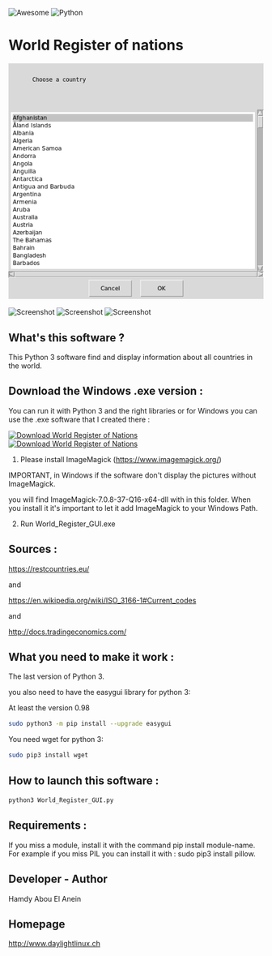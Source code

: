 ![Awesome](awesome.svg) ![Python](python.png)  

# World Register of nations

![Screenshot](screenshot3.png)

![Screenshot](screenshot.png) ![Screenshot](screenshot1.png) ![Screenshot](screenshot2.png)

## What's this software ?  

This Python 3 software find and display information about all countries in the world.

## Download the Windows .exe version :

You can run it with Python 3 and the right libraries or for Windows you can use the .exe software that I created there :

[![Download World Register of Nations](https://img.shields.io/sourceforge/dm/world-register-of-nations.svg)](https://sourceforge.net/projects/world-register-of-nations/files/latest/download)
[![Download World Register of Nations](https://a.fsdn.com/con/app/sf-download-button)](https://sourceforge.net/projects/world-register-of-nations/files/latest/download)


1) Please install ImageMagick (https://www.imagemagick.org/)

IMPORTANT, in Windows if the software don't display the pictures without ImageMagick.

you will find ImageMagick-7.0.8-37-Q16-x64-dll with in this folder.
When you install it it's important to let it add ImageMagick to your Windows Path.

2) Run World_Register_GUI.exe


## Sources :

https://restcountries.eu/

and

https://en.wikipedia.org/wiki/ISO_3166-1#Current_codes

and

http://docs.tradingeconomics.com/
   

## What you need to make it work :  


The last version of Python 3.

you also need to have the easygui library for python 3:

At least the version 0.98

```sh
sudo python3 -m pip install --upgrade easygui 
```

You need wget for python 3:


```sh
sudo pip3 install wget
```


## How to launch this software :  

```sh
python3 World_Register_GUI.py
```  

## Requirements :

If you miss a module, install it with the command pip install module-name. For example if you miss PIL you can install it with : sudo pip3 install pillow.


## Developer - Author

Hamdy Abou El Anein

## Homepage

http://www.daylightlinux.ch 
